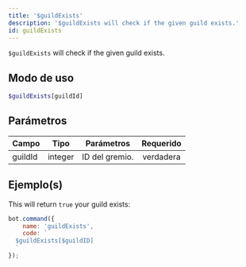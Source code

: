```yaml
---
title: '$guildExists'
description: '$guildExists will check if the given guild exists.'
id: guildExists
---
```


`$guildExists` will check if the given guild exists.

## Modo de uso

```php
$guildExists[guildId]
```

## Parámetros

| Campo   | Tipo    | Parámetros     | Requerido |
| ------- | ------- | -------------- |:---------:|
| guildId | integer | ID del gremio. | verdadera |

## Ejemplo(s)

This will return `true` your guild exists:

```javascript
bot.command({
    name: 'guildExists',
    code: `
  $guildExists[$guildID]
  `
});
```
